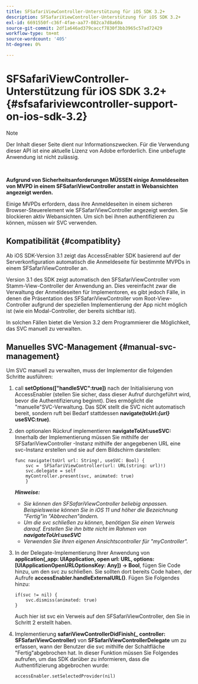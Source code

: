 ```yaml
---
title: SFSafariViewController-Unterstützung für iOS SDK 3.2+
description: SFSafariViewController-Unterstützung für iOS SDK 3.2+
exl-id: 6691550f-c36f-4fae-aa77-082ca7d8a60a
source-git-commit: 2df1a646ad379caccf7830f3bb3965c57ad72429
workflow-type: tm+mt
source-wordcount: '405'
ht-degree: 0%

---
```


# SFSafariViewController-Unterstützung für iOS SDK 3.2+ {#sfsafariviewcontroller-support-on-ios-sdk-3.2}

>[!NOTE]
>
>Der Inhalt dieser Seite dient nur Informationszwecken. Für die Verwendung dieser API ist eine aktuelle Lizenz von Adobe erforderlich. Eine unbefugte Anwendung ist nicht zulässig.

</br>


**Aufgrund von Sicherheitsanforderungen MÜSSEN einige Anmeldeseiten von MVPD in einem SFSafariViewController anstatt in Webansichten angezeigt werden.**

Einige MVPDs erfordern, dass ihre Anmeldeseiten in einem sicheren Browser-Steuerelement wie SFSafariViewController angezeigt werden. Sie blockieren aktiv Webansichten. Um sich bei ihnen authentifizieren zu können, müssen wir SVC verwenden.

## Kompatibilität {#compatiblity}

Ab iOS SDK-Version 3.1 zeigt das AccessEnabler SDK basierend auf der Serverkonfiguration automatisch die Anmeldeseite für bestimmte MVPDs in einem SFSafariViewController an.

Version 3.1 des SDK zeigt automatisch den SFSafariViewController vom Stamm-View-Controller der Anwendung an. Dies vereinfacht zwar die Verwaltung der Anmeldeseiten für Implementoren, es gibt jedoch Fälle, in denen die Präsentation des SFSafariViewController vom Root-View-Controller aufgrund der speziellen Implementierung der App nicht möglich ist (wie ein Modal-Controller, der bereits sichtbar ist).

In solchen Fällen bietet die Version 3.2 dem Programmierer die Möglichkeit, das SVC manuell zu verwalten.

## Manuelles SVC-Management {#manual-svc-management}

Um SVC manuell zu verwalten, muss der Implementor die folgenden Schritte ausführen:


1. call **setOptions([&quot;handleSVC&quot;:true])** nach der Initialisierung von AccessEnabler (stellen Sie sicher, dass dieser Aufruf durchgeführt wird, bevor die Authentifizierung beginnt). Dies ermöglicht die &quot;manuelle&quot;SVC-Verwaltung. Das SDK stellt die SVC nicht automatisch bereit, sondern ruft bei Bedarf stattdessen **navigate(toUrl:*{url}* useSVC:true)**.

1. den optionalen Rückruf implementieren **navigateToUrl:useSVC:** Innerhalb der Implementierung müssen Sie mithilfe der SFSafariViewController -Instanz mithilfe der angegebenen URL eine svc-Instanz erstellen und sie auf dem Bildschirm darstellen:

   ```obj-c
   func navigate(toUrl url: String!, useSVC: Bool) {
       svc =  SFSafariViewController(url: URL(string: url)!)
       svc.delegate = self
       myController.present(svc, animated: true)
       }
   ```

   ***Hinweise:***

   - *Sie können den SFSafariViewController beliebig anpassen. Beispielsweise können Sie in iOS 11 und höher die Bezeichnung &quot;Fertig&quot;in &quot;Abbrechen&quot;ändern.*
   - *Um die svc schließen zu können, benötigen Sie einen Verweis darauf. Erstellen Sie ihn bitte nicht im Rahmen von **navigateToUrl:useSVC***
   - *Verwenden Sie Ihren eigenen Ansichtscontroller für &quot;myController&quot;.*


1. In der Delegate-Implementierung Ihrer Anwendung von **application(\_app: UIApplication, open url: URL, options: \[UIApplicationOpenURLOptionsKey: Any\]) -\> Bool**, fügen Sie Code hinzu, um den svc zu schließen. Sie sollten dort bereits Code haben, der Aufrufe **accessEnabler.handleExternalURL()**. Fügen Sie Folgendes hinzu:

   ```obj-c
   if(svc != nil) {
       svc.dismiss(animated: true)
   }
   ```

   Auch hier ist svc ein Verweis auf den SFSafariViewController, den Sie in Schritt 2 erstellt haben.


1. Implementierung **safariViewControllerDidFinish(\_ controller: SFSafariViewController)** von **SFSafariViewControllerDelegate** um zu erfassen, wann der Benutzer die svc mithilfe der Schaltfläche &quot;Fertig&quot;abgebrochen hat. In dieser Funktion müssen Sie Folgendes aufrufen, um das SDK darüber zu informieren, dass die Authentifizierung abgebrochen wurde:

   ```obj-c
   accessEnabler.setSelectedProvider(nil)
   ```
